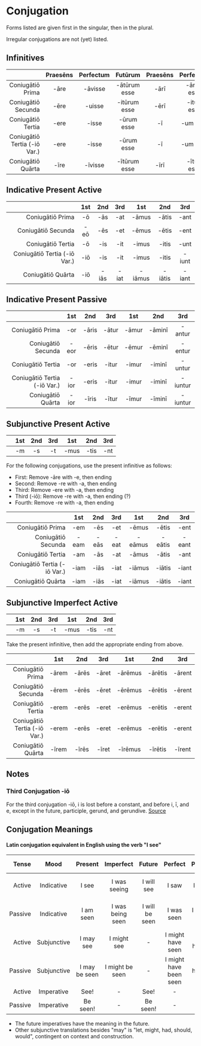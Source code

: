 # Conjugation

Forms listed are given first in the singular, then in the plural.

Irregular conjugations are not (yet) listed.

## Infinitives

|  | Praesēns | Perfectum | Futūrum | Praesēns | Perfectum | Futūrum |
| -: | :-: | :-: | :-: | :-: | :-: | :-: |
| Coniugātiō Prima | -āre | -āvisse | -ātūrum esse | -ārī  | -ārum esse | -ātum īri |
| Coniugātiō Secunda | -ēre | -uisse | -itūrum esse | -ērī | -itum esse | -itum īri |
| Coniugātiō Tertia | -ere | -isse | -ūrum esse  | -ī | -um esse | -um īrī |
| Coniugātiō Tertia (-iō Var.) | -ere | -isse | -ūrum esse | -ī | -um esse | -um īrī |
| Coniugātiō Quārta | -īre | -īvisse | -ītūrum esse | -īrī | -ītum esse | -ītum īrī |


## Indicative Present Active

|  | 1st | 2nd | 3rd | 1st | 2nd | 3rd |
| -: | :-: | :-: | :-: | :-: | :-: | :-: |
| Coniugātiō Prima | -ō | -ās | -at | -āmus | -ātis | -ant |
| Coniugātiō Secunda | -eō | -ēs | -et | -ēmus | -ētis | -ent |
| Coniugātiō Tertia | -ō | -is | -it | -imus | -itis | -unt |
| Coniugātiō Tertia (-iō Var.) | -iō | -is | -it | -imus | -itis | -iunt |
| Coniugātiō Quārta | -iō | -iās | -iat | -iāmus | -iātis | -iant |

## Indicative Present Passive

|  | 1st | 2nd | 3rd | 1st | 2nd | 3rd |
| -: | :-: | :-: | :-: | :-: | :-: | :-: |
| Coniugātiō Prima | -or | -āris | -ātur | -āmur | -āminī | -antur |
| Coniugātiō Secunda | -eor | -ēris | -ētur | -ēmur | -ēminī | -entur |
| Coniugātiō Tertia | -or | -eris | -itur | -imur | -iminī | -untur |
| Coniugātiō Tertia (-iō Var.) | -ior | -eris | -itur | -imur | -iminī | -iuntur |
| Coniugātiō Quārta | -ior | -īris | -ītur | -īmur | -īminī | -iuntur |

## Subjunctive Present Active

|  | 1st | 2nd | 3rd | 1st | 2nd | 3rd |
| -: | :-: | :-: | :-: | :-: | :-: | :-: |
|  | -m | -s | -t | -mus | -tis | -nt |

For the following conjugations, use the present infinitive as follows:
- First: Remove -āre with -e, then ending
- Second: Remove -re with -a, then ending
- Third: Remove -ere with -a, then ending
- Third (-iō): Remove -re with -a, then ending (?)
- Fourth: Remove -re with -a, then ending

|  | 1st | 2nd | 3rd | 1st | 2nd | 3rd |
| -: | :-: | :-: | :-: | :-: | :-: | :-: |
| Coniugātiō Prima | -em | -ēs | -et | -ēmus | -ētis | -ent |
| Coniugātiō Secunda | -eam | -eās | -eat | -eāmus | -eātis | -eant |
| Coniugātiō Tertia | -am | -ās | -at | -āmus | -ātis | -ant |
| Coniugātiō Tertia (-iō Var.) | -iam | -iās | -iat | -iāmus | -iātis | -iant |
| Coniugātiō Quārta | -iam | -iās | -iat | -iāmus | -iātis | -iant |


## Subjunctive Imperfect Active 

|  | 1st | 2nd | 3rd | 1st | 2nd | 3rd |
| -: | :-: | :-: | :-: | :-: | :-: | :-: |
|  | -m | -s | -t | -mus | -tis | -nt |

Take the present infinitive, then add the appropriate ending from above.

|  | 1st | 2nd | 3rd | 1st | 2nd | 3rd |
| -: | :-: | :-: | :-: | :-: | :-: | :-: |
| Coniugātiō Prima | -ārem | -ārēs  | -āret  | -ārēmus  | -ārētis | -ārent |
| Coniugātiō Secunda | -ērem | -ērēs  | -ēret | -ērēmus | -ērētis  | -ērent |
| Coniugātiō Tertia | -erem | -erēs | -eret | -erēmus | -erētis | -erent |
| Coniugātiō Tertia (-iō Var.) | -erem | -erēs | -eret | -erēmus | -erētis | -erent |
| Coniugātiō Quārta | -īrem | -īrēs | -īret | -īrēmus | -īrētis | -īrent |


## Notes
###  Third Conjugation -iō

For the third conjugation -iō, i is lost before a constant, and before i, ī, and e, except in the future, participle, gerund, and gerundive. [Source](https://dcc.dickinson.edu/grammar/latin/3rd-conjugation-io-verbs)


## Conjugation Meanings

#### Latin conjugation equivalent in English using the verb "I see"

| Tense | Mood | Present | Imperfect | Future | Perfect | Pluperfect | Future Perfect |
| -: | :-: | :-: | :-: | :-: | :-: | :-: | :-: | 
| Active | Indicative | I see | I was seeing | I will see | I saw | I had saw | I will have seen |
| Passive | Indicative | I am seen | I was being seen | I will be seen | I was seen | I had been seen | I will have been seen |
| Active | Subjunctive | I may see | I might see | - | I might have seen  | I might have seen | - |
| Passive | Subjunctive | I may be seen | I might be seen | - | I might have been seen | I might have been seen | - |
| Active | Imperative | See! | - | See! | - | - | - |
| Passive | Imperative | Be seen! | - | Be seen! | - | - | - |

- The future imperatives have the meaning in the future.
- Other subjunctive translations besides "may" is "let, might, had, should, would", contingent on context and construction.

